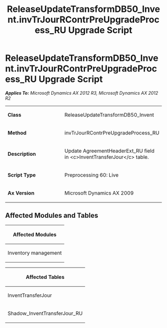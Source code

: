 ﻿---
title: ReleaseUpdateTransformDB50_Invent.invTrJourRContrPreUpgradeProcess_RU Upgrade Script
TOCTitle: ReleaseUpdateTransformDB50_Invent.invTrJourRContrPreUpgradeProcess_RU Upgrade Script
ms:assetid: e5b19886-75e3-97e2-1932-4f12d705f239
ms:mtpsurl: https://msdn.microsoft.com/en-us/library/JJ719761(v=AX.60)
ms:contentKeyID: 49711835
ms.date: 05/18/2015
mtps_version: v=AX.60
---

# ReleaseUpdateTransformDB50\_Invent.invTrJourRContrPreUpgradeProcess\_RU Upgrade Script 


_**Applies To:** Microsoft Dynamics AX 2012 R3, Microsoft Dynamics AX 2012 R2_

<table>
<colgroup>
<col style="width: 50%" />
<col style="width: 50%" />
</colgroup>
<tbody>
<tr class="odd">
<td><p><strong>Class</strong></p></td>
<td><p>ReleaseUpdateTransformDB50_Invent</p></td>
</tr>
<tr class="even">
<td><p><strong>Method</strong></p></td>
<td><p>invTrJourRContrPreUpgradeProcess_RU</p></td>
</tr>
<tr class="odd">
<td><p><strong>Description</strong></p></td>
<td><p>Update AgreementHeaderExt_RU field in &lt;c&gt;InventTransferJour&lt;/c&gt; table.</p></td>
</tr>
<tr class="even">
<td><p><strong>Script Type</strong></p></td>
<td><p>Preprocessing 60: Live</p></td>
</tr>
<tr class="odd">
<td><p><strong>Ax Version</strong></p></td>
<td><p>Microsoft Dynamics AX 2009</p></td>
</tr>
</tbody>
</table>


## Affected Modules and Tables

<table>
<colgroup>
<col style="width: 100%" />
</colgroup>
<thead>
<tr class="header">
<th><p>Affected Modules</p></th>
</tr>
</thead>
<tbody>
<tr class="odd">
<td><p>Inventory management</p></td>
</tr>
</tbody>
</table>


<table>
<colgroup>
<col style="width: 100%" />
</colgroup>
<thead>
<tr class="header">
<th><p>Affected Tables</p></th>
</tr>
</thead>
<tbody>
<tr class="odd">
<td><p>InventTransferJour</p></td>
</tr>
<tr class="even">
<td><p>Shadow_InventTransferJour_RU</p></td>
</tr>
</tbody>
</table>

  


